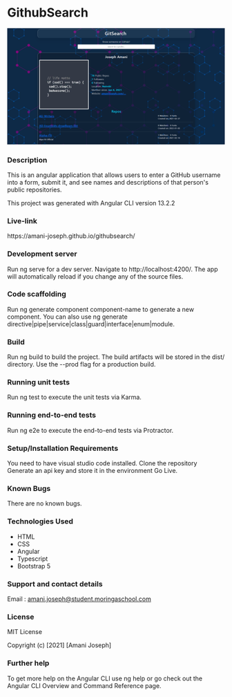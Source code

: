 # GithubSearch

![Git-Search App](https://github.com/amani-joseph/GithubSearch/blob/hotel/src/assets/screenshot.png)

### Description

<p>
This is an angular application that allows users to enter a GitHub username into a form, submit it, and see names and descriptions of that person's public repositories.

This project was generated with Angular CLI version 13.2.2

</p>

### Live-link

<p> https://amani-joseph.github.io/githubsearch/</p>

### Development server

Run ng serve for a dev server. Navigate to http://localhost:4200/. The app will automatically reload if you change any of the source files.

### Code scaffolding

Run ng generate component component-name to generate a new component. You can also use ng generate directive|pipe|service|class|guard|interface|enum|module.

### Build

Run ng build to build the project. The build artifacts will be stored in the dist/ directory. Use the --prod flag for a production build.

### Running unit tests

Run ng test to execute the unit tests via Karma.

### Running end-to-end tests

Run ng e2e to execute the end-to-end tests via Protractor.

### Setup/Installation Requirements

You need to have visual studio code installed.
Clone the repository
Generate an api key and store it in the environment
Go Live.

### Known Bugs

There are no known bugs.

### Technologies Used

- HTML
- CSS
- Angular
- Typescript
- Bootstrap 5

### Support and contact details

Email : amani.joseph@student.moringaschool.com

### License

MIT License

Copyright (c) [2021] [Amani Joseph]

### Further help

To get more help on the Angular CLI use ng help or go check out the Angular CLI Overview and Command Reference page.
